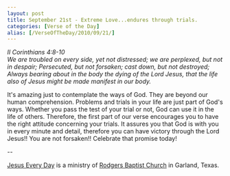 ```yaml
---
layout: post
title: September 21st - Extreme Love...endures through trials.
categories: [Verse of the Day]
alias: [/VerseOfTheDay/2010/09/21/]
---
```


_II Corinthians 4:8-10  
We are troubled on every side, yet not distressed; we are perplexed,
but not in despair; Persecuted, but not forsaken; cast down, but not
destroyed; Always bearing about in the body the dying of the Lord
Jesus, that the life also of Jesus might be made manifest in our
body._

It's amazing just to contemplate the ways of God. They are beyond
our human comprehension. Problems and trials in your life are just
part of God's ways. Whether you pass the test of your trial or not,
God can use it in the life of others. Therefore, the first part of
our verse encourages you to have the right attitude concerning your
trials. It assures you that God is with you in every minute and
detail, therefore you can have victory through the Lord Jesus!! You
are not forsaken!! Celebrate that promise today!

 --

<a href=http://jesuseveryday.net>Jesus Every Day</a> is a ministry of <a href=http://rodgersbaptist.net>Rodgers Baptist Church</a> in Garland, Texas.
